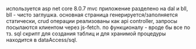 используется asp net core 8.0.7 mvc
приложение разделено на dal и bll, bll - чисто заглушка.
основная страница генерируется/заполняется статически, crud операции реализованы как api controller, запросы посылаются клиентом через js-fetch.
по функционалу - вроде бы все по тз.
sql скрипт для создания таблиц и для хранимой процедуры находится в dataAccess/sql.